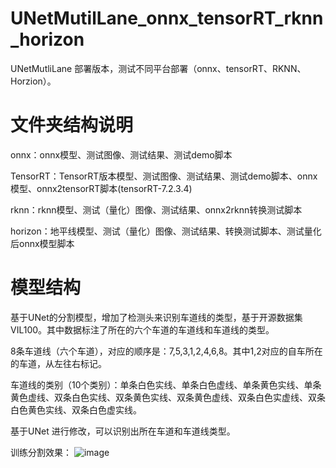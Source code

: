 # UNetMutilLane_onnx_tensorRT_rknn_horizon

UNetMutliLane 部署版本，测试不同平台部署（onnx、tensorRT、RKNN、Horzion）。

# 文件夹结构说明

onnx：onnx模型、测试图像、测试结果、测试demo脚本

TensorRT：TensorRT版本模型、测试图像、测试结果、测试demo脚本、onnx模型、onnx2tensorRT脚本(tensorRT-7.2.3.4)

rknn：rknn模型、测试（量化）图像、测试结果、onnx2rknn转换测试脚本

horizon：地平线模型、测试（量化）图像、测试结果、转换测试脚本、测试量化后onnx模型脚本

# 模型结构

基于UNet的分割模型，增加了检测头来识别车道线的类型，基于开源数据集 VIL100。其中数据标注了所在的六个车道的车道线和车道线的类型。

8条车道线（六个车道），对应的顺序是：7,5,3,1,2,4,6,8。其中1,2对应的自车所在的车道，从左往右标记。

车道线的类别（10个类别）：单条白色实线、单条白色虚线、单条黄色实线、单条黄色虚线、双条白色实线、双条黄色实线、双条黄色虚线、双条白色实虚线、双条白色黄色实线、双条白色虚实线。

基于UNet 进行修改，可以识别出所在车道和车道线类型。

训练分割效果：
![image](https://github.com/cqu20160901/UNetMutilLane_onnx_tensorRT_rknn_horizon/blob/main/onnx/test_result.jpg)

